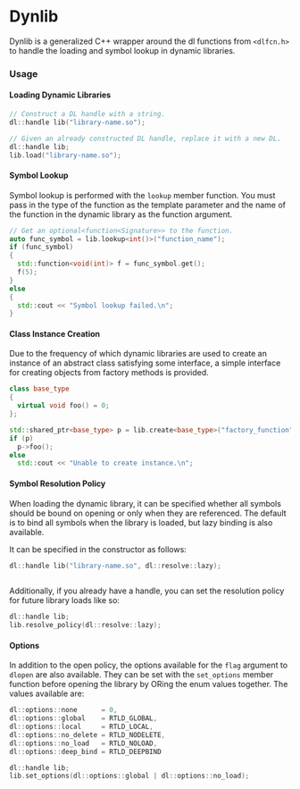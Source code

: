 # Dynlib

Dynlib is a generalized C++ wrapper around the dl functions
from `<dlfcn.h>` to handle the loading and symbol lookup in dynamic
libraries.

### Usage

#### Loading Dynamic Libraries

```cpp
// Construct a DL handle with a string.
dl::handle lib("library-name.so");

// Given an already constructed DL handle, replace it with a new DL.
dl::handle lib;
lib.load("library-name.so");
```

#### Symbol Lookup

Symbol lookup is performed with the `lookup` member function. You must
pass in the type of the function as the template parameter and the name
of the function in the dynamic library as the function argument.

```cpp
// Get an optional<function<Signature>> to the function.
auto func_symbol = lib.lookup<int()>("function_name");
if (func_symbol)
{
  std::function<void(int)> f = func_symbol.get();
  f(5);
}
else
{
  std::cout << "Symbol lookup failed.\n";
}
```

#### Class Instance Creation

Due to the frequency of which dynamic libraries are used to create an
instance of an abstract class satisfying some interface, a simple interface
for creating objects from factory methods is provided.

```cpp
class base_type
{
  virtual void foo() = 0;
};

std::shared_ptr<base_type> p = lib.create<base_type>("factory_function");
if (p)
  p->foo();
else
  std::cout << "Unable to create instance.\n";
```

#### Symbol Resolution Policy

When loading the dynamic library, it can be specified whether all symbols
should be bound on opening or only when they are referenced. The
default is to bind all symbols when the library is loaded, but lazy
binding is also available.

It can be specified in the constructor as follows:

```cpp
dl::handle lib("library-name.so", dl::resolve::lazy);
	
```

Additionally, if you already have a handle, you can set the resolution
policy for future library loads like so:

```cpp
dl::handle lib;
lib.resolve_policy(dl::resolve::lazy);
```

#### Options

In addition to the open policy, the options available for the `flag`
argument to `dlopen` are also available. They can be set with the
`set_options` member function before opening the library by ORing the
enum values together. The values available are:

```cpp
dl::options::none      = 0,
dl::options::global    = RTLD_GLOBAL,
dl::options::local     = RTLD_LOCAL,
dl::options::no_delete = RTLD_NODELETE,
dl::options::no_load   = RTLD_NOLOAD,
dl::options::deep_bind = RTLD_DEEPBIND
```

```cpp
dl::handle lib;
lib.set_options(dl::options::global | dl::options::no_load);
```
